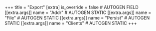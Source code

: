 +++
title = "Export"
[extra]
is_override = false # AUTOGEN FIELD
[[extra.args]]
name = "Addr" # AUTOGEN STATIC
[[extra.args]]
name = "File" # AUTOGEN STATIC
[[extra.args]]
name = "Persist" # AUTOGEN STATIC
[[extra.args]]
name = "Clients" # AUTOGEN STATIC
+++
